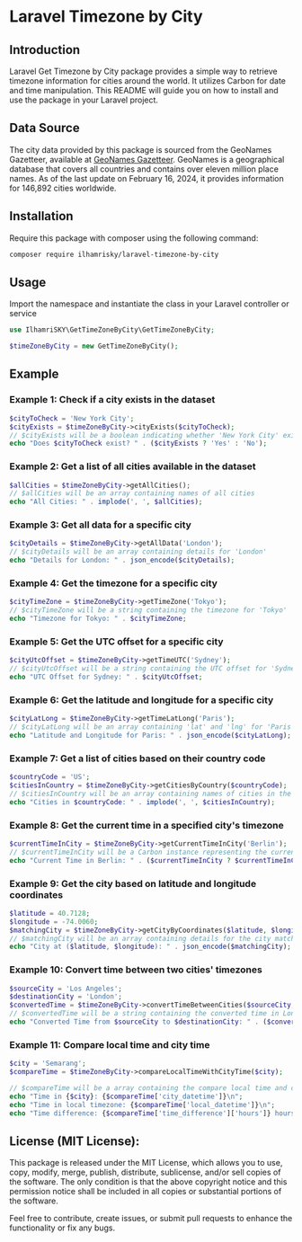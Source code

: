 # Laravel Timezone by City

## Introduction
Laravel Get Timezone by City package provides a simple way to retrieve timezone information for cities around the world. It utilizes Carbon for date and time manipulation. This README will guide you on how to install and use the package in your Laravel project.

## Data Source
The city data provided by this package is sourced from the GeoNames Gazetteer, available at [GeoNames Gazetteer](https://www.geonames.org/). GeoNames is a geographical database that covers all countries and contains over eleven million place names. As of the last update on February 16, 2024, it provides information for 146,892 cities worldwide.


## Installation
Require this package with composer using the following command:
```bash
composer require ilhamrisky/laravel-timezone-by-city
```
## Usage
Import the namespace and instantiate the class in your Laravel controller or service
```php
use IlhamriSKY\GetTimeZoneByCity\GetTimeZoneByCity;

$timeZoneByCity = new GetTimeZoneByCity();
```

## Example
### Example 1: Check if a city exists in the dataset
```php
$cityToCheck = 'New York City';
$cityExists = $timeZoneByCity->cityExists($cityToCheck);
// $cityExists will be a boolean indicating whether 'New York City' exists in the dataset
echo "Does $cityToCheck exist? " . ($cityExists ? 'Yes' : 'No');
```

### Example 2: Get a list of all cities available in the dataset
```php
$allCities = $timeZoneByCity->getAllCities();
// $allCities will be an array containing names of all cities
echo "All Cities: " . implode(', ', $allCities);
```

### Example 3: Get all data for a specific city
```php
$cityDetails = $timeZoneByCity->getAllData('London');
// $cityDetails will be an array containing details for 'London'
echo "Details for London: " . json_encode($cityDetails);
```

### Example 4: Get the timezone for a specific city
```php
$cityTimeZone = $timeZoneByCity->getTimeZone('Tokyo');
// $cityTimeZone will be a string containing the timezone for 'Tokyo'
echo "Timezone for Tokyo: " . $cityTimeZone;
```

### Example 5: Get the UTC offset for a specific city
```php
$cityUtcOffset = $timeZoneByCity->getTimeUTC('Sydney');
// $cityUtcOffset will be a string containing the UTC offset for 'Sydney'
echo "UTC Offset for Sydney: " . $cityUtcOffset;
```

### Example 6: Get the latitude and longitude for a specific city
```php
$cityLatLong = $timeZoneByCity->getTimeLatLong('Paris');
// $cityLatLong will be an array containing 'lat' and 'lng' for 'Paris'
echo "Latitude and Longitude for Paris: " . json_encode($cityLatLong);
```

### Example 7: Get a list of cities based on their country code
```php
$countryCode = 'US';
$citiesInCountry = $timeZoneByCity->getCitiesByCountry($countryCode);
// $citiesInCountry will be an array containing names of cities in the United States
echo "Cities in $countryCode: " . implode(', ', $citiesInCountry);
```

### Example 8: Get the current time in a specified city's timezone
```php
$currentTimeInCity = $timeZoneByCity->getCurrentTimeInCity('Berlin');
// $currentTimeInCity will be a Carbon instance representing the current time in Berlin's timezone
echo "Current Time in Berlin: " . ($currentTimeInCity ? $currentTimeInCity->toDateTimeString() : 'City not found');
```

### Example 9: Get the city based on latitude and longitude coordinates
```php
$latitude = 40.7128;
$longitude = -74.0060;
$matchingCity = $timeZoneByCity->getCityByCoordinates($latitude, $longitude);
// $matchingCity will be an array containing details for the city matching the coordinates
echo "City at ($latitude, $longitude): " . json_encode($matchingCity);
```

### Example 10: Convert time between two cities' timezones
```php
$sourceCity = 'Los Angeles';
$destinationCity = 'London';
$convertedTime = $timeZoneByCity->convertTimeBetweenCities($sourceCity, $destinationCity, 'Y-m-d H:i:s');
// $convertedTime will be a string containing the converted time in London's timezone
echo "Converted Time from $sourceCity to $destinationCity: " . ($convertedTime ?? 'Cities not found');
```

### Example 11: Compare local time and city time
```php
$city = 'Semarang';
$compareTime = $timeZoneByCity->compareLocalTimeWithCityTime($city);

// $compareTime will be a array containing the compare local time and city time
echo "Time in {$city}: {$compareTime['city_datetime']}\n";
echo "Time in local timezone: {$compareTime['local_datetime']}\n";
echo "Time difference: {$compareTime['time_difference']['hours']} hours, {$compareTime['time_difference']['minutes']} minutes, {$compareTime['time_difference']['seconds']} seconds\n";
```

## License (MIT License):
This package is released under the MIT License, which allows you to use, copy, modify, merge, publish, distribute, sublicense, and/or sell copies of the software. The only condition is that the above copyright notice and this permission notice shall be included in all copies or substantial portions of the software.

Feel free to contribute, create issues, or submit pull requests to enhance the functionality or fix any bugs.